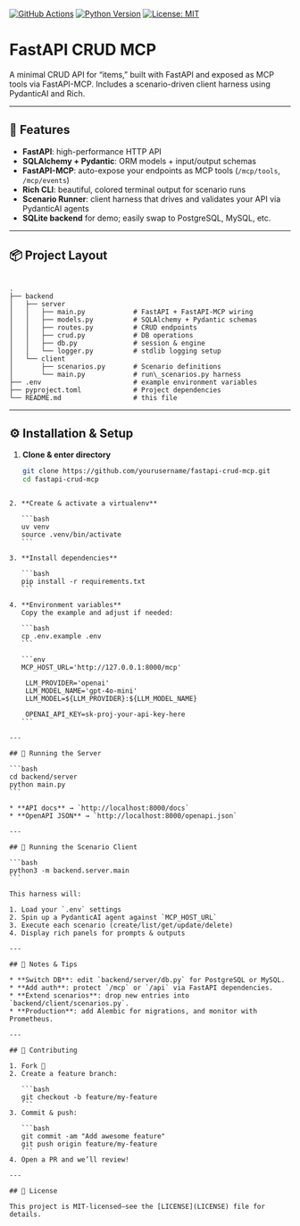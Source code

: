 
[![GitHub Actions](https://img.shields.io/github/workflow/status/yourusername/fastapi-crud-mcp/CI/main?label=build&logo=github)](https://github.com/brunolnetto/fastapi-crud-mcp/actions)
[![Python Version](https://img.shields.io/badge/python-3.8%2B-blue)](https://www.python.org/)
[![License: MIT](https://img.shields.io/badge/license-MIT-green)](LICENSE)

# FastAPI CRUD MCP

A minimal CRUD API for “items,” built with FastAPI and exposed as MCP tools via FastAPI-MCP. Includes a scenario-driven client harness using PydanticAI and Rich.

---

## 🚀 Features

- **FastAPI**: high-performance HTTP API  
- **SQLAlchemy + Pydantic**: ORM models + input/output schemas  
- **FastAPI-MCP**: auto-expose your endpoints as MCP tools (`/mcp/tools`, `/mcp/events`)  
- **Rich CLI**: beautiful, colored terminal output for scenario runs  
- **Scenario Runner**: client harness that drives and validates your API via PydanticAI agents  
- **SQLite backend** for demo; easily swap to PostgreSQL, MySQL, etc.

---

## 📦 Project Layout

```

.
├── backend
│   ├── server
│   │   ├── main.py            # FastAPI + FastAPI-MCP wiring
│   │   ├── models.py          # SQLAlchemy + Pydantic schemas
│   │   ├── routes.py          # CRUD endpoints
│   │   ├── crud.py            # DB operations
│   │   ├── db.py              # session & engine
│   │   └── logger.py          # stdlib logging setup
│   └── client
│       ├── scenarios.py       # Scenario definitions
│       └── main.py            # run\_scenarios.py harness
├── .env                       # example environment variables
├── pyproject.toml             # Project dependencies
└── README.md                  # this file

````

---

## ⚙️ Installation & Setup

1. **Clone & enter directory**  
   ```bash
   git clone https://github.com/yourusername/fastapi-crud-mcp.git
   cd fastapi-crud-mcp
````

2. **Create & activate a virtualenv**

   ```bash
   uv venv
   source .venv/bin/activate
   ```

3. **Install dependencies**

   ```bash
   pip install -r requirements.txt
   ```

4. **Environment variables**
   Copy the example and adjust if needed:

   ```bash
   cp .env.example .env
   ```

   ```env
   MCP_HOST_URL='http://127.0.0.1:8000/mcp'

    LLM_PROVIDER='openai'
    LLM_MODEL_NAME='gpt-4o-mini'
    LLM_MODEL=${LLM_PROVIDER}:${LLM_MODEL_NAME}

    OPENAI_API_KEY=sk-proj-your-api-key-here
   ```

---

## 🏃 Running the Server

```bash
cd backend/server
python main.py
```

* **API docs** → `http://localhost:8000/docs`
* **OpenAPI JSON** → `http://localhost:8000/openapi.json`

---

## 🤖 Running the Scenario Client

```bash
python3 -m backend.server.main
```

This harness will:

1. Load your `.env` settings
2. Spin up a PydanticAI agent against `MCP_HOST_URL`
3. Execute each scenario (create/list/get/update/delete)
4. Display rich panels for prompts & outputs

---

## 🚨 Notes & Tips

* **Switch DB**: edit `backend/server/db.py` for PostgreSQL or MySQL.
* **Add auth**: protect `/mcp` or `/api` via FastAPI dependencies.
* **Extend scenarios**: drop new entries into `backend/client/scenarios.py`.
* **Production**: add Alembic for migrations, and monitor with Prometheus.

---

## 🤝 Contributing

1. Fork 🔱
2. Create a feature branch:

   ```bash
   git checkout -b feature/my-feature
   ```
3. Commit & push:

   ```bash
   git commit -am "Add awesome feature"
   git push origin feature/my-feature
   ```
4. Open a PR and we’ll review!

---

## 📄 License

This project is MIT-licensed—see the [LICENSE](LICENSE) file for details.
